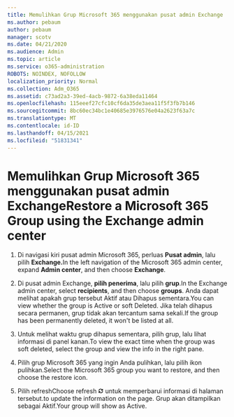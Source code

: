 ```yaml
---
title: Memulihkan Grup Microsoft 365 menggunakan pusat admin Exchange
ms.author: pebaum
author: pebaum
manager: scotv
ms.date: 04/21/2020
ms.audience: Admin
ms.topic: article
ms.service: o365-administration
ROBOTS: NOINDEX, NOFOLLOW
localization_priority: Normal
ms.collection: Adm_O365
ms.assetid: c73ad2a3-39ed-4acb-9872-6a38eda11464
ms.openlocfilehash: 115eeef27cfc10cf6da35de3aea11f5f3fb7b146
ms.sourcegitcommit: 8bc60ec34bc1e40685e3976576e04a2623f63a7c
ms.translationtype: MT
ms.contentlocale: id-ID
ms.lasthandoff: 04/15/2021
ms.locfileid: "51831341"
---
```

# <a name="restore-a-microsoft-365-group-using-the-exchange-admin-center"></a><span data-ttu-id="08a93-102">Memulihkan Grup Microsoft 365 menggunakan pusat admin Exchange</span><span class="sxs-lookup"><span data-stu-id="08a93-102">Restore a Microsoft 365 Group using the Exchange admin center</span></span>

1. <span data-ttu-id="08a93-103">Di navigasi kiri pusat admin Microsoft 365, perluas **Pusat admin**, lalu pilih **Exchange.**</span><span class="sxs-lookup"><span data-stu-id="08a93-103">In the left navigation of the Microsoft 365 admin center, expand **Admin center**, and then choose **Exchange**.</span></span>
    
2. <span data-ttu-id="08a93-104">Di pusat admin Exchange, **pilih penerima**, lalu pilih **grup**.</span><span class="sxs-lookup"><span data-stu-id="08a93-104">In the Exchange admin center, select **recipients**, and then choose **groups**.</span></span> <span data-ttu-id="08a93-105">Anda dapat melihat apakah grup tersebut Aktif atau Dihapus sementara.</span><span class="sxs-lookup"><span data-stu-id="08a93-105">You can view whether the group is Active or soft Deleted.</span></span> <span data-ttu-id="08a93-106">Jika telah dihapus secara permanen, grup tidak akan tercantum sama sekali.</span><span class="sxs-lookup"><span data-stu-id="08a93-106">If the group has been permanently deleted, it won't be listed at all.</span></span>
    
3. <span data-ttu-id="08a93-107">Untuk melihat waktu grup dihapus sementara, pilih grup, lalu lihat informasi di panel kanan.</span><span class="sxs-lookup"><span data-stu-id="08a93-107">To view the exact time when the group was soft deleted, select the group and view the info in the right pane.</span></span>
    
4. <span data-ttu-id="08a93-108">Pilih grup Microsoft 365 yang ingin Anda pulihkan, lalu pilih ikon pulihkan.</span><span class="sxs-lookup"><span data-stu-id="08a93-108">Select the Microsoft 365 group you want to restore, and then choose the restore icon.</span></span>
    
5. <span data-ttu-id="08a93-109">Pilih refresh</span><span class="sxs-lookup"><span data-stu-id="08a93-109">Choose refresh</span></span> ![Ikon Refresh](media/6464df90-2a91-4c1f-92a6-9a38c7696ac3.gif) <span data-ttu-id="08a93-111">untuk memperbarui informasi di halaman tersebut.</span><span class="sxs-lookup"><span data-stu-id="08a93-111">to update the information on the page.</span></span> <span data-ttu-id="08a93-112">Grup akan ditampilkan sebagai Aktif.</span><span class="sxs-lookup"><span data-stu-id="08a93-112">Your group will show as Active.</span></span> 
    

